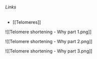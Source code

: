 ###### Links
- [[Telomeres]]

![[Telomere shortening - Why part 1.png]]

![[Telomere shortening - Why part 2.png]]

![[Telomere shortening - Why part 3.png]]